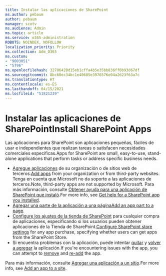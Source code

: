 ```yaml
---
title: Instalar las aplicaciones de SharePoint
ms.author: pebaum
author: pebaum
manager: scotv
ms.audience: Admin
ms.topic: article
ms.service: o365-administration
ROBOTS: NOINDEX, NOFOLLOW
localization_priority: Priority
ms.collection: Adm_O365
ms.custom:
- "9003051"
- "5796"
ms.openlocfilehash: 32706420d15eb1cffa4b5e35bb836ff0b93d67df
ms.sourcegitcommit: 8bc60ec34bc1e40685e3976576e04a2623f63a7c
ms.translationtype: HT
ms.contentlocale: es-ES
ms.lasthandoff: 04/15/2021
ms.locfileid: "51821239"
---
```

# <a name="install-sharepoint-apps"></a><span data-ttu-id="19b10-102">Instalar las aplicaciones de SharePoint</span><span class="sxs-lookup"><span data-stu-id="19b10-102">Install SharePoint Apps</span></span>

<span data-ttu-id="19b10-103">Las aplicaciones para SharePoint son aplicaciones pequeñas, fáciles de usar e independientes que realizan tareas o satisfacen necesidades comerciales específicas.</span><span class="sxs-lookup"><span data-stu-id="19b10-103">Apps for SharePoint are small, easy-to-use, stand-alone applications that perform tasks or address specific business needs.</span></span>

- <span data-ttu-id="19b10-104">[Agregue aplicaciones](https://support.microsoft.com/office/ef9c0dbd-7fe1-4715-a1b0-fe3bc81317cb) de su organización o de sitios web de terceros.</span><span class="sxs-lookup"><span data-stu-id="19b10-104">[Add apps](https://support.microsoft.com/office/ef9c0dbd-7fe1-4715-a1b0-fe3bc81317cb)  from your organization or from third-party websites.</span></span> <span data-ttu-id="19b10-105">Tenga en cuenta que Microsoft no da soporte a las aplicaciones de terceros.</span><span class="sxs-lookup"><span data-stu-id="19b10-105">Note, third-party apps are not supported by Microsoft.</span></span> <span data-ttu-id="19b10-106">Para más información, consulte [Obtener ayuda para una aplicación de SharePoint que instaló](https://support.office.com/article/get-help-for-a-sharepoint-app-you-installed-fd98af7f-6af0-4573-8360-8f5631c6ab21).</span><span class="sxs-lookup"><span data-stu-id="19b10-106">For more info, see  [Get help for a SharePoint app you installed](https://support.office.com/article/get-help-for-a-sharepoint-app-you-installed-fd98af7f-6af0-4573-8360-8f5631c6ab21).</span></span>
-   <span data-ttu-id="19b10-107">[Agregar una parte de la aplicación a una página](https://support.microsoft.com/office/6f06c0b7-44b8-4c69-b4ad-85197eee8d78)</span><span class="sxs-lookup"><span data-stu-id="19b10-107">[Add an app part to a page](https://support.microsoft.com/office/6f06c0b7-44b8-4c69-b4ad-85197eee8d78).</span></span>
-   <span data-ttu-id="19b10-108">[Configure los ajustes de la tienda de SharePoint](https://docs.microsoft.com/sharepoint/configure-sharepoint-store-settings) para cualquier compra de aplicaciones, especificando si los usuarios pueden obtener aplicaciones de la Tienda de SharePoint.</span><span class="sxs-lookup"><span data-stu-id="19b10-108">[Configure SharePoint store settings](https://docs.microsoft.com/sharepoint/configure-sharepoint-store-settings)  for any app purchase, specifying whether users can get apps from the SharePoint Store.</span></span>
-   <span data-ttu-id="19b10-109">Si encuentra problemas con la aplicación, puede intentar [quitar](https://support.microsoft.com/office/03198d1b-c33b-498d-9469-af641a587d6c) y [volver a agregar](https://support.microsoft.com/office/ef9c0dbd-7fe1-4715-a1b0-fe3bc81317cb) la aplicación.</span><span class="sxs-lookup"><span data-stu-id="19b10-109">If you're encountering issues with the app, you can attempt to  [remove](https://support.microsoft.com/office/03198d1b-c33b-498d-9469-af641a587d6c)  and  [re-add](https://support.microsoft.com/office/ef9c0dbd-7fe1-4715-a1b0-fe3bc81317cb)  the app.</span></span>

<span data-ttu-id="19b10-110">Para más información, consulte [Agregar una aplicación a un sitio](https://support.microsoft.com/office/add-an-app-to-a-site-ef9c0dbd-7fe1-4715-a1b0-fe3bc81317cb).</span><span class="sxs-lookup"><span data-stu-id="19b10-110">For more info, see  [Add an app to a site](https://support.microsoft.com/office/add-an-app-to-a-site-ef9c0dbd-7fe1-4715-a1b0-fe3bc81317cb).</span></span>